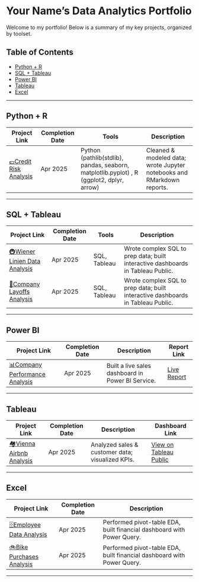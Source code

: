 # Your Name’s Data Analytics Portfolio

Welcome to my portfolio! Below is a summary of my key projects, organized by toolset.

## Table of Contents

- [Python + R](#python--r-projects)
- [SQL + Tableau](#sql--tableau-projects)  
- [Power BI](#power-bi-projects)  
- [Tableau](#tableau-projects) 
- [Excel](#excel-projects)   

---

## Python + R

| Project Link                 | Completion Date | Tools               | Description                                             |
|------------------------------|-----------------|---------------------|---------------------------------------------------------|
| [💶Credit Risk Analysis](link-to-repo) | Apr 2025        | Python (pathlib(stdlib), pandas, seaborn, matplotlib.pyplot) , R (ggplot2, dplyr, arrow) | Cleaned & modeled data; wrote Jupyter notebooks and RMarkdown reports. |
---

## SQL + Tableau

| Project Link | Completion Date | Tools            | Description                                      |
|--------------|-----------------|------------------|--------------------------------------------------|
| [🚇Wiener Linien Data Analysis](link-to-repo) | Apr 2025        | SQL, Tableau     | Wrote complex SQL to prep data; built interactive dashboards in Tableau Public. |
| [💼Company Layoffs Analysis](link-to-repo) | Apr 2025        | SQL, Tableau     | Wrote complex SQL to prep data; built interactive dashboards in Tableau Public. |
---

## Power BI

| Project Link                 | Completion Date | Description                                          | Report Link           |
|------------------------------|-----------------|------------------------------------------------------|-----------------------|
| [📊Company Performance Analysis](link-to-repo) | Apr 2025        | Built a live sales dashboard in Power BI Service.    | [Live Report](…)      |
--- 


## Tableau

| Project Link | Completion Date | Description                                      | Dashboard Link            |
|--------------|-----------------|--------------------------------------------------|---------------------------|
| [🏘️Vienna Airbnb Analysis](link-to-repo)      | Apr 2025        | Analyzed sales & customer data; visualized KPIs. | [View on Tableau Public](…) |
---

## Excel

| Project Link        | Completion Date | Description                                                      |
|---------------------|-----------------|------------------------------------------------------------------|
| [🗄️Employee Data Analysis](link-to-repo) | Apr 2025        | Performed pivot-table EDA, built financial dashboard with Power Query. |
| [🚲Bike Purchases Analysis](link-to-repo) | Apr 2025        | Performed pivot-table EDA, built financial dashboard with Power Query. |


---
